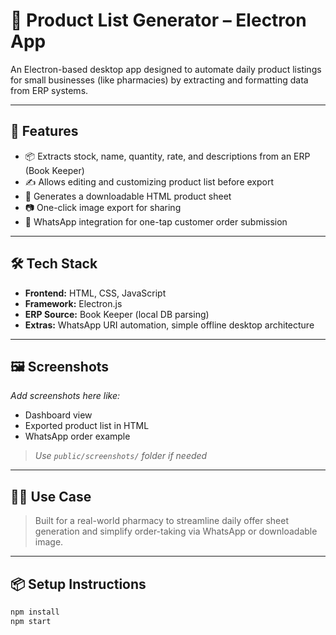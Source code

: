 # 🧾 Product List Generator – Electron App

An Electron-based desktop app designed to automate daily product listings for small businesses (like pharmacies) by extracting and formatting data from ERP systems.

---

## 🚀 Features

- 📦 Extracts stock, name, quantity, rate, and descriptions from an ERP (Book Keeper)
- ✍️ Allows editing and customizing product list before export
- 📄 Generates a downloadable HTML product sheet
- 📷 One-click image export for sharing
- 💬 WhatsApp integration for one-tap customer order submission

---

## 🛠 Tech Stack

- **Frontend:** HTML, CSS, JavaScript
- **Framework:** Electron.js
- **ERP Source:** Book Keeper (local DB parsing)
- **Extras:** WhatsApp URI automation, simple offline desktop architecture

---

## 🖼 Screenshots

_Add screenshots here like:_

- Dashboard view  
- Exported product list in HTML  
- WhatsApp order example

> _Use `public/screenshots/` folder if needed_

---

## 🧑‍💼 Use Case

> Built for a real-world pharmacy to streamline daily offer sheet generation and simplify order-taking via WhatsApp or downloadable image.

---

## 📦 Setup Instructions

```bash
npm install
npm start
